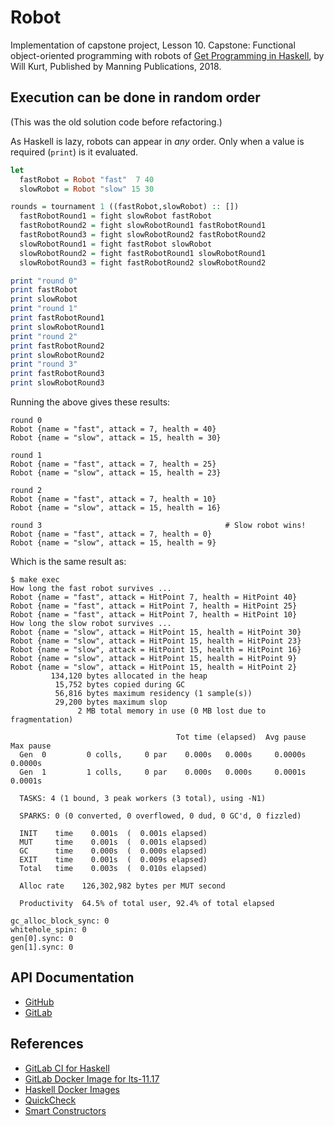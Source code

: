 # Robot

Implementation of capstone project, Lesson 10. Capstone: Functional
object-oriented programming with robots of [Get Programming in
Haskell](https://www.manning.com/books/get-programming-with-haskell), by Will
Kurt, Published by Manning Publications, 2018.


## Execution can be done in random order

(This was the old solution code before refactoring.)

As Haskell is lazy, robots can appear in *any* order. Only when a value is
required (`print`) is it evaluated.

```haskell
let
  fastRobot = Robot "fast"  7 40
  slowRobot = Robot "slow" 15 30

rounds = tournament 1 ((fastRobot,slowRobot) :: [])
  fastRobotRound1 = fight slowRobot fastRobot
  fastRobotRound2 = fight slowRobotRound1 fastRobotRound1
  fastRobotRound3 = fight slowRobotRound2 fastRobotRound2
  slowRobotRound1 = fight fastRobot slowRobot
  slowRobotRound2 = fight fastRobotRound1 slowRobotRound1
  slowRobotRound3 = fight fastRobotRound2 slowRobotRound2

print "round 0"
print fastRobot
print slowRobot
print "round 1"
print fastRobotRound1
print slowRobotRound1
print "round 2"
print fastRobotRound2
print slowRobotRound2
print "round 3"
print fastRobotRound3
print slowRobotRound3
```

Running the above gives these results:

```text
round 0
Robot {name = "fast", attack = 7, health = 40}
Robot {name = "slow", attack = 15, health = 30}

round 1
Robot {name = "fast", attack = 7, health = 25}
Robot {name = "slow", attack = 15, health = 23}

round 2
Robot {name = "fast", attack = 7, health = 10}
Robot {name = "slow", attack = 15, health = 16}

round 3                                         # Slow robot wins!
Robot {name = "fast", attack = 7, health = 0}
Robot {name = "slow", attack = 15, health = 9}
```

Which is the same result as:

```text
$ make exec
How long the fast robot survives ...
Robot {name = "fast", attack = HitPoint 7, health = HitPoint 40}
Robot {name = "fast", attack = HitPoint 7, health = HitPoint 25}
Robot {name = "fast", attack = HitPoint 7, health = HitPoint 10}
How long the slow robot survives ...
Robot {name = "slow", attack = HitPoint 15, health = HitPoint 30}
Robot {name = "slow", attack = HitPoint 15, health = HitPoint 23}
Robot {name = "slow", attack = HitPoint 15, health = HitPoint 16}
Robot {name = "slow", attack = HitPoint 15, health = HitPoint 9}
Robot {name = "slow", attack = HitPoint 15, health = HitPoint 2}
         134,120 bytes allocated in the heap
          15,752 bytes copied during GC
          56,816 bytes maximum residency (1 sample(s))
          29,200 bytes maximum slop
               2 MB total memory in use (0 MB lost due to fragmentation)

                                     Tot time (elapsed)  Avg pause  Max pause
  Gen  0         0 colls,     0 par    0.000s   0.000s     0.0000s    0.0000s
  Gen  1         1 colls,     0 par    0.000s   0.000s     0.0001s    0.0001s

  TASKS: 4 (1 bound, 3 peak workers (3 total), using -N1)

  SPARKS: 0 (0 converted, 0 overflowed, 0 dud, 0 GC'd, 0 fizzled)

  INIT    time    0.001s  (  0.001s elapsed)
  MUT     time    0.001s  (  0.001s elapsed)
  GC      time    0.000s  (  0.000s elapsed)
  EXIT    time    0.001s  (  0.009s elapsed)
  Total   time    0.003s  (  0.010s elapsed)

  Alloc rate    126,302,982 bytes per MUT second

  Productivity  64.5% of total user, 92.4% of total elapsed

gc_alloc_block_sync: 0
whitehole_spin: 0
gen[0].sync: 0
gen[1].sync: 0
```


## API Documentation

* [GitHub](https://frankhjung.github.io/haskell-robot/)
* [GitLab](https://frankhjung1.gitlab.io/haskell-robot/)


## References

* [GitLab CI for Haskell](https://vadosware.io/post/zero-to-continuous-integrated-testing-a-haskell-project-with-gitlab)
* [GitLab Docker Image for lts-11.17](https://hub.docker.com/r/fpco/stack-build/tags/)
* [Haskell Docker Images](https://hub.docker.com/_/haskell/)
* [QuickCheck](https://begriffs.com/posts/2017-01-14-design-use-quickcheck.html)
* [Smart Constructors](https://wiki.haskell.org/Smart_constructors)

